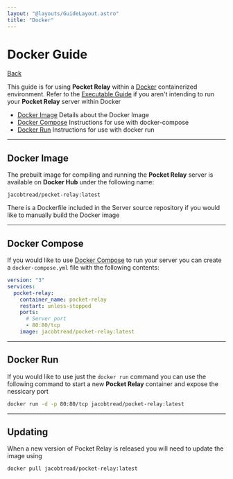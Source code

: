 ```yaml
---
layout: "@layouts/GuideLayout.astro"
title: "Docker"
---
```


# Docker Guide

[Back](/guide/server)

This guide is for using **Pocket Relay** within a [Docker](https://www.docker.com/) containerized environment. Refer to the [Executable Guide](/guide/server/executable) if you aren't intending to run your **Pocket Relay** server within Docker

- [Docker Image](#docker-image) Details about the Docker Image
- [Docker Compose](#docker-compose) Instructions for use with docker-compose
- [Docker Run](#docker-run) Instructions for use with docker run

---

## Docker Image

The prebuilt image for compiling and running the **Pocket Relay** server is available on **Docker Hub** under the following name:

```
jacobtread/pocket-relay:latest
```

There is a Dockerfile included in the Server source repository if you would like
to manually build the Docker image

---

## Docker Compose

If you would like to use [Docker Compose](https://docs.docker.com/compose/) to run your server you can create a `docker-compose.yml` file with the following contents:

```yaml
version: "3"
services:
  pocket-relay:
    container_name: pocket-relay
    restart: unless-stopped
    ports:
      # Server port
      - 80:80/tcp
    image: jacobtread/pocket-relay:latest
```

---

## Docker Run

If you would like to use just the `docker run` command you can use the following command to start a new **Pocket Relay** container and expose the nessicary port

```bash
docker run -d -p 80:80/tcp jacobtread/pocket-relay:latest
```

---

## Updating 

When a new version of Pocket Relay is released you will need to update the image using

```bash
docker pull jacobtread/pocket-relay:latest
```